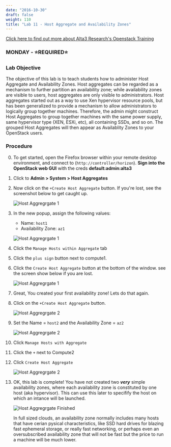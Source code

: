```yaml
---
date: "2016-10-30"
draft: false
weight: 110
title: "Lab 11 - Host Aggregate and Availability Zones"
---
```

[Click here to find out more about Alta3 Research's Openstack Training](https://alta3.com/courses/openstack)

### MONDAY - &#x2B50;REQUIRED&#x2B50;

### Lab Objective

The objective of this lab is to teach students how to administer Host Aggregate and Availability Zones. Host aggregates can be regarded as a mechanism to further partition an availability zone; while availability zones are visible to users, host aggregates are only visible to administrators. Host aggregates started out as a way to use Xen hypervisor resource pools, but has been generalized to provide a mechanism to allow administrators to logically group together machines. Therefore, the admin might construct Host Aggregates to group together machines with the same power supply, same hypervisor type (XEN, ESXi, etc), all containing SSDs, and so on. The grouped Host Aggregates will then appear as Availablity Zones to your OpenStack users. 

### Procedure

0. To get started, open the Firefox browser within your remote desktop environment, and connect to (`http://controller/horizon`). **Sign into the OpenStack web GUI** with the creds **default:admin:alta3**

0. Click to **Admin > System > Host Aggregates**

0. Now click on the `+Create Host Aggregate` button. If you're lost, see the screenshot below to get caught up.

    ![Host Aggregrgate 1](https://alta3.com/labs/images/host_aggrate-lab_1.png)

0. In the new popup, assign the following values:
    - Name: `host1` 
    - Availability Zone: `az1`

    ![Host Aggregrgate 1](https://alta3.com/labs/images/host_aggrate-lab_2.png)

0. Click the `Manage Hosts within Aggregate` tab

0. Click the `plus sign` button next to compute1.

0. Click the `Create Host Aggregate` button at the bottom of the window. see the screen show below if you are lost.

    ![Host Aggregrgate 1](https://alta3.com/labs/images/host_aggrate-lab_3.png)

0. Great, You created your first availability zone! Lets do that again.

0. Click on the `+Create Host Aggregate` button.

    ![Host Aggregrgate 2](https://alta3.com/labs/images/host_aggrate-lab_4.png)

0. Set the Name = `host2` and the Availability Zone = `az2`

    ![Host Aggregrgate 2](https://alta3.com/labs/images/host_aggrate-lab_5.png)

0. Click `Manage Hosts with Aggregate`

0. Click the `+` next to Compute2

0. Click `Create Host Aggregate`

    ![Host Aggregrgate 2](https://alta3.com/labs/images/host_aggrate-lab_6.png)

0. OK, this lab is complete! You have not created two ***very*** simple availability zones, where each availability zone is constituted by one host (aka hypervisor). This can use this later to specifify the host on which an intance will be launched. 

    ![Host Aggregrgate Finished](https://alta3.com/labs/images/host_aggrate-lab_7.png)

    >
    In full sized clouds, an availability zone normally includes many hosts that have cerian pysical characteristics, like SSD hard drives for blazing fast ephemeral storage, or really fast networking, or perhaps even an oversubscribed availability zone that will not be fast but the price to run a machine will be much lower. 
